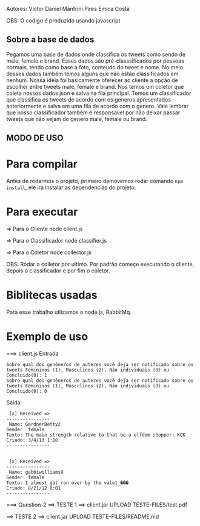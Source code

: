 Autores:
        Victor Daniel Manfrini Pires
        Emica Costa

OBS: O codigo é produzido usando javascript

## Sobre a base de dados
Pegamos uma base de dados onde classifica os tweets como sendo de male, female e brand.
Esses dados são pré-classsificados por pessoas normais, tendo como base a foto, 
conteudo do tweet e nome. No meio desses dados também temos alguns que não estão classificados em nenhum.
Nossa ideia foi basicamente oferecer ao cliente a opção de escolher entre tweets male, female e brand.
Nos temos um coletor que coleta nossos dados json e salva na fila principal. Temos um classificador que 
classifica os tweets de acordo com os generos apresentados anteriormente e salva em uma fila de acordo com 
o genero. Vale lembrar que nosso classificador também é responsavel por não deixar passar tweets que não sejam 
do genero male, female ou brand.


## MODO DE USO

# Para compilar

Antes de rodarmos o projeto, primeiro demovemos rodar comando 
`npm install`, ele ira instalar as dependencias do projeto.

# Para executar 
=> Para o Cliente
node client.js

=> Para o Classificador
node classifier.js

=> Para o Coletor
node collector.js

OBS: Rodar o colletor por ultimo. Por padrão começe executando o cliente, 
depois o classificador e por fim o coletor.

# Biblitecas usadas
Para esse trabalho utlizamos o node.js, RabbitMq.

# Exemplo de uso
===> client.js
Entrada
```
Sobre qual dos genêneros de auteres você deja ser notificado sobre os tweets Femininos (1), Masculinos (2), Não individuais (3) ou Concluido(0): 1
Sobre qual dos genêneros de auteres você deja ser notificado sobre os tweets Femininos (1), Masculinos (2), Não individuais (3) ou Concluido(0): 0
```
Saida:
```
 [x] Received => 
----------------
 Name: GardnerBetty2
Gender: female
Texto: The main strength relative to that be a elfdom shopper: KCK
Criado: 3/4/13 1:10
----------------


 [x] Received => 
----------------
 Name: gabbiwilliams9
Gender: female
Texto: I almost got ran over by the valet_���
Criado: 8/21/12 8:01
----------------
```


===> Question-2
==> TESTE 1
==> client.jar
UPLOAD TESTE-FILES/test.pdf

==> TESTE 2
==> client.jar
UPLOAD TESTE-FILES/README.md